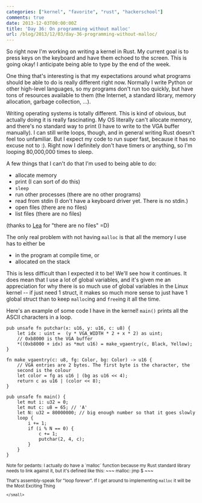 ```yaml
---
categories: ["kernel", "favorite", "rust", "hackerschool"]
comments: true
date: 2013-12-03T00:00:00Z
title: 'Day 36: On programming without malloc'
url: /blog/2013/12/03/day-36-programming-without-malloc/
---
```


So right now I'm working on writing a kernel in Rust. My current goal
is to press keys on the keyboard and have them echoed to the screen.
This is going okay! I anticipate being able to type by the end of the
week.

One thing that's interesting is that my expectations around what
programs should be able to do is really different right now. Normally
I write Python or other high-level languages, so my programs don't run
too quickly, but have tons of resources available to them (the
Internet, a standard library, memory allocation, garbage collection,
...).

Writing operating systems is totally different. This is kind of
obvious, but actually doing it is really fascinating. My OS literally
can't allocate memory, and there's no standard way to print (I have to
write to the VGA buffer manually). I can still write loops, though, and
in general writing Rust doesn't feel too unfamiliar. But I expect my
code to run super fast, because it has no excuse not to :). Right now
I definitely don't have timers or anything, so I'm looping 80,000,000
times to sleep.

A few things that I can't do that I'm used to being able to do:

* allocate memory
* print (I can sort of do this)
* `sleep`
* run other processes (there are no other programs)
* read from stdin (I don't have a keyboard driver yet. There is no stdin.)
* open files (there are no files)
* list files (there are no files)

(thanks to [Lea](http://instamatique.com/lea/) for "there are no
files" =D)

The only real problem with not having `malloc` is that all the memory
I use has to either be

* in the program at compile time, or
* allocated on the stack


This is less difficult than I expected it to be! We'll see how it
continues. It does mean that I use a lot of global variables, and it's
given me an appreciation for why there is so much use of global
variables in the Linux kernel -- if just need 1 struct, it makes so
much more sense to just have 1 global struct than to keep `malloc`ing
and `free`ing it all the time.


Here's an example of some code I have in the kernel! `main()` prints
all the ASCII characters in a loop.

~~~
pub unsafe fn putchar(x: u16, y: u16, c: u8) {
    let idx : uint =  (y * VGA_WIDTH * 2 + x * 2) as uint;
    // 0xb8000 is the VGA buffer
    *((0xb8000 + idx) as *mut u16) = make_vgaentry(c, Black, Yellow);
}

fn make_vgaentry(c: u8, fg: Color, bg: Color) -> u16 {
    // VGA entries are 2 bytes. The first byte is the character, the
    second is the colour
    let color = fg as u16 | (bg as u16 << 4);
    return c as u16 | (color << 8);
}

pub unsafe fn main() {
    let mut i: u32 = 0;
    let mut c: u8 = 65; // 'A'
    let N: u32 = 80000000; // big enough number so that it goes slowly
    loop {
        i += 1;
        if (i % N == 0) {
            c += 1;
            putchar(2, 4, c);
        }
    }
}
~~~




<small>
Note for pedants: I actually do have a `malloc` function because my
Rust standard library needs to link against it, but it's defined like
this:
~~~
malloc:
    jmp $
~~~

That's assembly-speak for "loop forever". If I get around to
implementing `malloc` it will be the Most Exciting Thing
~~~
</small>
